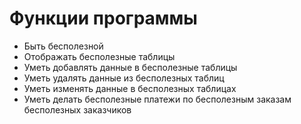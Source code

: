 # Функции программы

- Быть бесполезной
- Отображать бесполезные таблицы
- Уметь добавлять данные в бесполезные таблицы
- Уметь удалять данные из бесполезных таблиц
- Уметь изменять данные в бесполезных таблицах
- Уметь делать бесполезные платежи по бесполезным заказам бесполезных заказчиков 